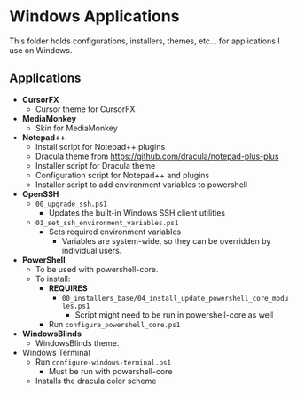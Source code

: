 # Windows Applications

This folder holds configurations, installers, themes, etc... for applications I
use on Windows.

## Applications

* **CursorFX**
  * Cursor theme for CursorFX
* **MediaMonkey**
  * Skin for MediaMonkey
* **Notepad++**
  * Install script for Notepad++ plugins
  * Dracula theme from <https://github.com/dracula/notepad-plus-plus>
  * Installer script for Dracula theme
  * Configuration script for Notepad++ and plugins
  * Installer script to add environment variables to powershell
* **OpenSSH**
  * `00_upgrade_ssh.ps1`
    * Updates the built-in Windows SSH client utilities
  * `01_set_ssh_environment_variables.ps1`
    * Sets required environment variables
      * Variables are system-wide, so they can be overridden by individual
        users.
* **PowerShell**
  * To be used with powershell-core.
  * To install:
    * **REQUIRES**
      * `00_installers_base/04_install_update_powershell_core_modules.ps1`
        * Script might need to be run in powershell-core as well
    * Run `configure_powershell_core.ps1`
* **WindowsBlinds**
  * WindowsBlinds theme.
* Windows Terminal
  * Run `configure-windows-terminal.ps1`
    * Must be run with powershell-core
  * Installs the dracula color scheme
